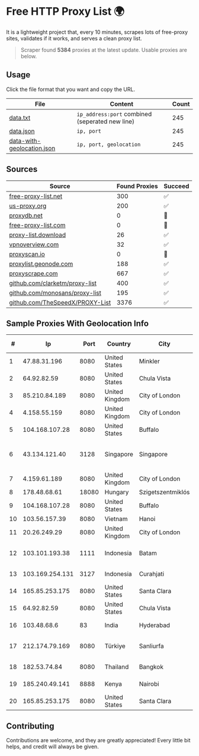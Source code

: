 
# Free HTTP Proxy List 🌍

It is a lightweight project that, every 10 minutes, scrapes lots of free-proxy sites, validates if it works, and serves a clean proxy list.


> Scraper found **5384** proxies at the latest update. Usable proxies are below.

## Usage

Click the file format that you want and copy the URL.


|File|Content|Count|
|----|-------|-----|
|[data.txt](https://raw.githubusercontent.com/themiralay/Proxy-List-World/master/data.txt)|`ip_address:port` combined (seperated new line)|245|
|[data.json](https://raw.githubusercontent.com/themiralay/Proxy-List-World/master/data.json)|`ip, port`|245|
|[data-with-geolocation.json](https://raw.githubusercontent.com/themiralay/Proxy-List-World/master/data-with-geolocation.json)|`ip, port, geolocation`|245|

## Sources

|Source|Found Proxies|Succeed|
|------|-------------|-------|
|[free-proxy-list.net](https://free-proxy-list.net)|300|✅|
|[us-proxy.org](https://www.us-proxy.org)|200|✅|
|[proxydb.net](http://proxydb.net)|0|🚫|
|[free-proxy-list.com](https://free-proxy-list.com/?page=&port=&type%5B%5D=http&type%5B%5D=https&up_time=0&search=Search)|0|🚫|
|[proxy-list.download](https://www.proxy-list.download/HTTP)|26|✅|
|[vpnoverview.com](https://vpnoverview.com/privacy/anonymous-browsing/free-proxy-servers)|32|✅|
|[proxyscan.io](https://www.proxyscan.io)|0|🚫|
|[proxylist.geonode.com](https://proxylist.geonode.com/api/proxy-list?limit=300&page=1&sort_by=lastChecked&sort_type=desc&protocols=http,https)|188|✅|
|[proxyscrape.com](https://api.proxyscrape.com/v2/?request=displayproxies&protocol=http&timeout=10000&country=all&ssl=all&anonymity=all)|667|✅|
|[github.com/clarketm/proxy-list](https://raw.githubusercontent.com/clarketm/proxy-list/master/proxy-list-raw.txt)|400|✅|
|[github.com/monosans/proxy-list](https://raw.githubusercontent.com/monosans/proxy-list/main/proxies/http.txt)|195|✅|
|[github.com/TheSpeedX/PROXY-List](https://raw.githubusercontent.com/TheSpeedX/PROXY-List/master/http.txt)|3376|✅|


## Sample Proxies With Geolocation Info

|#|Ip|Port|Country|City|Internet Service Provider|
|-|--|----|-------|----|-------------------------|
|1|47.88.31.196|8080|United States|Minkler|Alibaba.com LLC|
|2|64.92.82.59|8080|United States|Chula Vista|Momentum Telecom, Inc.|
|3|85.210.84.189|8080|United Kingdom|City of London|Microsoft Corporation|
|4|4.158.55.159|8080|United Kingdom|City of London|Microsoft Corporation|
|5|104.168.107.28|8080|United States|Buffalo|HostPapa|
|6|43.134.121.40|3128|Singapore|Singapore|Shenzhen Tencent Computer Systems Company Limited|
|7|4.159.61.189|8080|United Kingdom|City of London|Microsoft Corporation|
|8|178.48.68.61|18080|Hungary|Szigetszentmiklós|UPC|
|9|104.168.107.28|8080|United States|Buffalo|HostPapa|
|10|103.56.157.39|8080|Vietnam|Hanoi|VCCORP|
|11|20.26.249.29|8080|United Kingdom|City of London|Microsoft Corporation|
|12|103.101.193.38|1111|Indonesia|Batam|PT Bintang Teknologi Sejahtera|
|13|103.169.254.131|3127|Indonesia|Curahjati|PT Master Star Network|
|14|165.85.253.175|8080|United States|Santa Clara|Google LLC|
|15|64.92.82.59|8080|United States|Chula Vista|Momentum Telecom, Inc.|
|16|103.48.68.6|83|India|Hyderabad|Country Online Services PVT LTD|
|17|212.174.79.169|8080|Türkiye|Sanliurfa|Turk Telekomunikasyon Anonim Sirketi|
|18|182.53.74.84|8080|Thailand|Bangkok|TOT Public Company Limited|
|19|185.240.49.141|8888|Kenya|Nairobi|Servercore Africa Ltd|
|20|165.85.253.175|8080|United States|Santa Clara|Google LLC|



## Contributing

Contributions are welcome, and they are greatly appreciated! Every
little bit helps, and credit will always be given.

